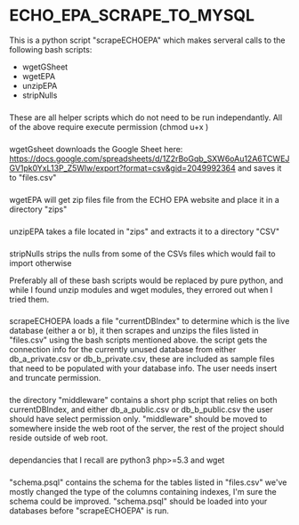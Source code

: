 # ECHO_EPA_SCRAPE_TO_MYSQL
This is a python script "scrapeECHOEPA" which makes serveral calls to the following bash scripts:
* wgetGSheet
* wgetEPA
* unzipEPA
* stripNulls
###
These are all helper scripts which do not need to be run independantly. 
All of the above require execute permission (chmod u+x <filename>)
###

wgetGsheet downloads the Google Sheet here:
https://docs.google.com/spreadsheets/d/1Z2rBoGqb_SXW6oAu12A6TCWEJGV1pk0YxL13P_Z5Wlw/export?format=csv&gid=2049992364
and saves it to "files.csv"
###

###
wgetEPA will get zip files file from the ECHO EPA website and place it in a directory "zips"
###
unzipEPA takes a file located in "zips" and extracts it to a directory "CSV"
###
stripNulls strips the nulls from some of the CSVs files which would fail to import otherwise

Preferably all of these bash scripts would be replaced by pure python, and while I found unzip modules and wget modules, they errored out when I tried them.
###
scrapeECHOEPA loads a file "currentDBIndex" to determine which is the live database (either a or b), it then scrapes and unzips the files listed in "files.csv" using the bash scripts mentioned above. 
the script gets the connection info for the currently unused database from either db_a_private.csv or db_b_private.csv, these are included as sample files that need to be populated with your database info. The user needs insert and truncate permission. 
### 
the directory "middleware" contains a short php script that relies on both currentDBIndex, and either db_a_public.csv or db_b_public.csv
the user should have select permission only. "middleware" should be moved to somewhere inside the web root of the server, the rest of the project should reside outside of web root.   
###  
dependancies that I recall are python3 php>=5.3 and wget 
###
 "schema.psql"  contains the schema for the tables listed in "files.csv" we've mostly changed the type of the columns containing indexes, I'm sure the schema could be improved. 
"schema.psql" should be loaded into your databases before "scrapeECHOEPA" is run.
 


